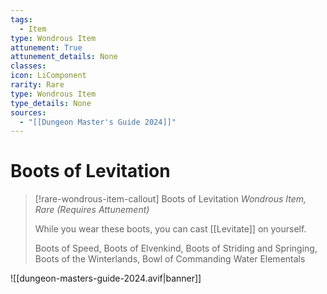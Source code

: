 ```yaml
---
tags:
  - Item
type: Wondrous Item
attunement: True
attunement_details: None
classes:
icon: LiComponent
rarity: Rare
type: Wondrous Item
type_details: None
sources: 
  - "[[Dungeon Master's Guide 2024]]"
---
```

# Boots of Levitation
>[!rare-wondrous-item-callout] Boots of Levitation
>_Wondrous Item, Rare (Requires Attunement)_
>
>While you wear these boots, you can cast [[Levitate]] on yourself.
>
>
>Boots of Speed, Boots of Elvenkind, Boots of Striding and Springing,  
>Boots of the Winterlands, Bowl of Commanding Water Elementals
>


![[dungeon-masters-guide-2024.avif|banner]]